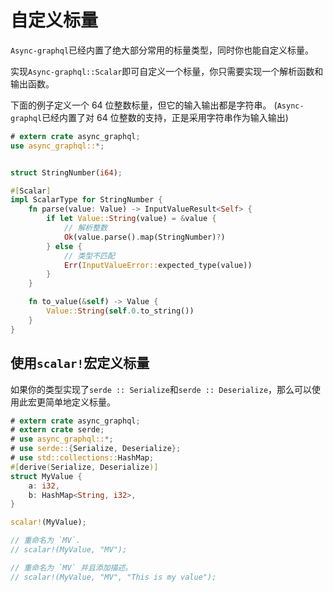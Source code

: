 # 自定义标量

`Async-graphql`已经内置了绝大部分常用的标量类型，同时你也能自定义标量。

实现`Async-graphql::Scalar`即可自定义一个标量，你只需要实现一个解析函数和输出函数。

下面的例子定义一个 64 位整数标量，但它的输入输出都是字符串。 (`Async-graphql`已经内置了对 64 位整数的支持，正是采用字符串作为输入输出)

```rust
# extern crate async_graphql;
use async_graphql::*;


struct StringNumber(i64);

#[Scalar]
impl ScalarType for StringNumber {
    fn parse(value: Value) -> InputValueResult<Self> {
        if let Value::String(value) = &value {
            // 解析整数
            Ok(value.parse().map(StringNumber)?)
        } else {
            // 类型不匹配
            Err(InputValueError::expected_type(value))
        }
    }

    fn to_value(&self) -> Value {
        Value::String(self.0.to_string())
    }
}

```

## 使用`scalar!`宏定义标量

如果你的类型实现了`serde :: Serialize`和`serde :: Deserialize`，那么可以使用此宏更简单地定义标量。

```rust
# extern crate async_graphql;
# extern crate serde;
# use async_graphql::*;
# use serde::{Serialize, Deserialize};
# use std::collections::HashMap;
#[derive(Serialize, Deserialize)]
struct MyValue {
    a: i32,
    b: HashMap<String, i32>,     
}

scalar!(MyValue);

// 重命名为 `MV`.
// scalar!(MyValue, "MV");

// 重命名为 `MV` 并且添加描述。
// scalar!(MyValue, "MV", "This is my value");
```

